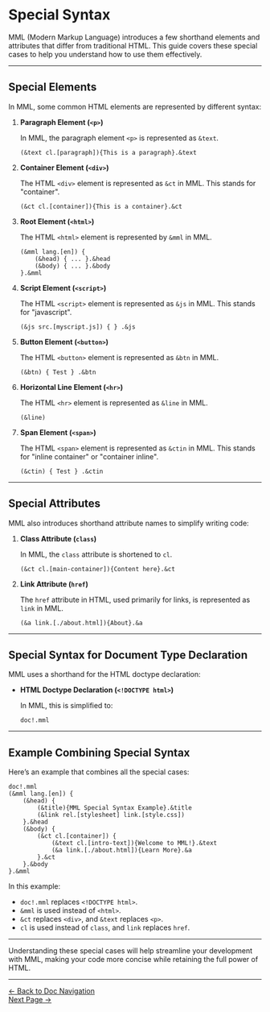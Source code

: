 # Special Syntax

MML (Modern Markup Language) introduces a few shorthand elements and attributes that differ from traditional HTML. This guide covers these special cases to help you understand how to use them effectively.

---

## Special Elements

In MML, some common HTML elements are represented by different syntax:

1. **Paragraph Element (`<p>`)**

   In MML, the paragraph element `<p>` is represented as `&text`.

   ```mml
   (&text cl.[paragraph]){This is a paragraph}.&text
   ```

2. **Container Element (`<div>`)**

   The HTML `<div>` element is represented as `&ct` in MML. This stands for "container".

   ```mml
   (&ct cl.[container]){This is a container}.&ct
   ```

3. **Root Element (`<html>`)**

   The HTML `<html>` element is represented by `&mml` in MML.

   ```mml
   (&mml lang.[en]) {
       (&head) { ... }.&head
       (&body) { ... }.&body
   }.&mml
   ```

4. **Script Element (`<script>`)**

   The HTML `<script>` element is represented as `&js` in MML. This stands for "javascript".

   ```mml
   (&js src.[myscript.js]) { } .&js
   ```

5. **Button Element (`<button>`)**

   The HTML `<button>` element is represented as `&btn` in MML.

   ```mml
   (&btn) { Test } .&btn
   ```

5. **Horizontal Line Element (`<hr>`)**

   The HTML `<hr>` element is represented as `&line` in MML.

   ```mml
   (&line)
   ```

5. **Span Element (`<span>`)**

   The HTML `<span>` element is represented as `&ctin` in MML. This stands for "inline container" or "container inline".

   ```mml
   (&ctin) { Test } .&ctin
   ```

---

## Special Attributes

MML also introduces shorthand attribute names to simplify writing code:

1. **Class Attribute (`class`)**

   In MML, the `class` attribute is shortened to `cl`.

   ```mml
   (&ct cl.[main-container]){Content here}.&ct
   ```

2. **Link Attribute (`href`)**

   The `href` attribute in HTML, used primarily for links, is represented as `link` in MML.

   ```mml
   (&a link.[./about.html]){About}.&a
   ```

---

## Special Syntax for Document Type Declaration

MML uses a shorthand for the HTML doctype declaration:

- **HTML Doctype Declaration (`<!DOCTYPE html>`)**

   In MML, this is simplified to:

   ```mml
   doc!.mml
   ```

---

## Example Combining Special Syntax

Here’s an example that combines all the special cases:

```mml
doc!.mml
(&mml lang.[en]) {
    (&head) {
        (&title){MML Special Syntax Example}.&title
        (&link rel.[stylesheet] link.[style.css])
    }.&head
    (&body) {
        (&ct cl.[container]) {
            (&text cl.[intro-text]){Welcome to MML!}.&text
            (&a link.[./about.html]){Learn More}.&a
        }.&ct
    }.&body
}.&mml
```

In this example:
- `doc!.mml` replaces `<!DOCTYPE html>`.
- `&mml` is used instead of `<html>`.
- `&ct` replaces `<div>`, and `&text` replaces `<p>`.
- `cl` is used instead of `class`, and `link` replaces `href`.

---

Understanding these special cases will help streamline your development with MML, making your code more concise while retaining the full power of HTML.

---

[<- Back to Doc Navigation](./doc_nav.md)
<br>
[Next Page ->](./doc_vars.md)